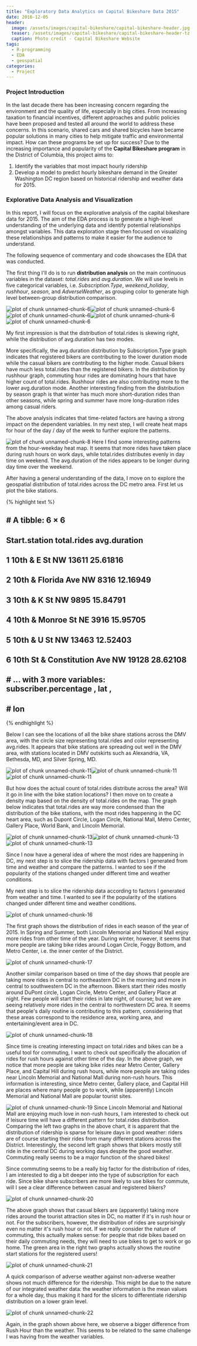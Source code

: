 ```yaml
---
title: "Exploratory Data Analytics on Capital Bikeshare Data 2015"
date: 2016-12-05
header:
  image: /assets/images/capital-bikeshare/capital-bikeshare-header.jpg
  teaser: /assets/images/capital-bikeshare/capital-bikeshare-header-tz.jpg
  caption: Photo credit - Capital Bikeshare Website
tags:
  - R-programming
  - EDA
  - geospatial
categories:
  - Project
---
```

### Project Introduction

In the last decade there has been increasing concern regarding the environment and the quality of life, especially in big cities. From increasing taxation to financial incentives, different approaches and public policies have been proposed and tested all around the world to address these concerns. In this scenario, shared cars and shared bicycles have became popular solutions in many cities to help mitigate traffic and environmental impact.  How can these programs be set up for success? Due to the increasing importance and popularity of the **Capital Bikeshare program** in the District of Columbia, this project aims to:

1. Identify the variables that most impact hourly ridership
2. Develop a model to predict hourly bikeshare demand in the Greater Washington DC region based on historical ridership and weather data for 2015.

### Explorative Data Analysis and Visualization

In this report, I will focus on the explorative analysis of the capital bikeshare data for 2015. The aim of the EDA process is to generate a high-level understanding of the underlying data and identify potential relationships amongst variables. This data exploration stage then focused on visualizing these relationships and patterns to make it easier for the audience to understand.

The following sequence of commentary and code showcases the EDA that was conducted.

The first thing I'll do is to run **distribution analysis** on the main continuous variables in the dataset: _total.rides_ and _avg.duration_. We will use levels in five categorical variables, i.e. _Subscription.Type_, _weekend_holiday_, _rushhour_, _season_, and _AdverseWeather_, as grouping color to generate high level between-group distribution comparison.



![plot of chunk unnamed-chunk-6](/assets/images/capital-bikeshare/unnamed-chunk-6-1.svg)![plot of chunk unnamed-chunk-6](/assets/images/capital-bikeshare/unnamed-chunk-6-2.svg)![plot of chunk unnamed-chunk-6](/assets/images/capital-bikeshare/unnamed-chunk-6-3.svg)![plot of chunk unnamed-chunk-6](/assets/images/capital-bikeshare/unnamed-chunk-6-4.svg)![plot of chunk unnamed-chunk-6](/assets/images/capital-bikeshare/unnamed-chunk-6-5.svg)


My first impression is that the distribution of total.rides is skewing right, while the distribution of avg.duration has two modes.

More specifically, the avg.duration distribution by Subscription.Type graph indicates that registered bikers are contributing to the lower duration mode while the casual bikers are contributing to the higher mode. Casual bikers have much less total.rides than the registered bikers. In the distribution by rushhour graph, commuting hour rides are dominating hours that have higher count of total.rides. Rushhour rides are also contributing more to the lower avg.duration mode. Another interesting finding from the distribution by season graph is that winter has much more short-duration rides than other seasons, while spring and summer have more long-duration rides among casual riders.

The above analysis indicates that time-related factors are having a strong impact on the dependent variables. In my next step, I will create heat maps for hour of the day / day of the week to further explore the patterns.


![plot of chunk unnamed-chunk-8](/assets/images/capital-bikeshare/unnamed-chunk-8-1.svg)
Here I find some interesting patterns from the hour-weekday heat map. It seems that more rides have taken place during rush hours on work days, while total.rides distributes evenly in day time on weekend. The avg.duration of the rides appears to be longer during day time over the weekend.

After having a general understanding of the data, I move on to explore the geospatial distribution of total.rides across the DC metro area. First let us plot the bike stations.

{% highlight text %}
## # A tibble: 6 × 6
##                   Start.station total.rides avg.duration
##                          <fctr>       <int>        <dbl>
## 1                10th & E St NW       13611     25.61816
## 2         10th & Florida Ave NW        8316     12.16949
## 3                10th & K St NW        9895     15.84791
## 4           10th & Monroe St NE        3916     15.95705
## 5                10th & U St NW       13463     12.52403
## 6 10th St & Constitution Ave NW       19128     28.62108
## # ... with 3 more variables: subscriber.percentage <dbl>, lat <dbl>,
## #   lon <dbl>
{% endhighlight %}

Below I can see the locations of all the bike share stations across the DMV area, with the circle size representing total.rides and color representing avg.rides. It appears that bike stations are spreading out well in the DMV area, with stations located in DMV outskirts such as Alexandria, VA, Bethesda, MD, and Silver Spring, MD.


![plot of chunk unnamed-chunk-11](/assets/images/capital-bikeshare/unnamed-chunk-11-1.svg)![plot of chunk unnamed-chunk-11](/assets/images/capital-bikeshare/unnamed-chunk-11-2.svg)![plot of chunk unnamed-chunk-11](/assets/images/capital-bikeshare/unnamed-chunk-11-3.svg)

But how does the actual count of total.rides distribute across the area? Will it go in line with the bike station locations? I then move on to create a density map based on the density of total.rides on the map. The graph below indicates that total.rides are way more condensed than the distribution of the bike stations, with the most rides happening in the DC heart area, such as Dupont Circle, Logan Circle, National Mall, Metro Center, Gallery Place, World Bank, and Lincoln Memorial.


![plot of chunk unnamed-chunk-13](/assets/images/capital-bikeshare/unnamed-chunk-13-1.svg)![plot of chunk unnamed-chunk-13](/assets/images/capital-bikeshare/unnamed-chunk-13-2.svg)![plot of chunk unnamed-chunk-13](/assets/images/capital-bikeshare/unnamed-chunk-13-3.svg)

Since I now have a general idea of where the most rides are happening in DC, my next step is to slice the ridership data with factors I generated from time and weather and compare the patterns. I wanted to see if the popularity of the stations changed under different time and weather conditions.

My next step is to slice the ridership data according to factors I generated from weather and time. I wanted to see if the popularity of the stations changed under different time and weather conditions.

![plot of chunk unnamed-chunk-16](/assets/images/capital-bikeshare/unnamed-chunk-16-1.svg)

The first graph shows the distribution of rides in each season of the year of 2015. In Spring and Summer, both Lincoln Memorial and National Mall enjoy more rides from other time of the year. During winter, however, it seems that more people are taking bike rides around Logan Circle, Foggy Bottom, and Metro Center, i.e. the inner center of the District.

![plot of chunk unnamed-chunk-17](/assets/images/capital-bikeshare/unnamed-chunk-17-1.svg)

Another similar comparison based on time of the day shows that people are taking more rides in central to northeastern DC in the morning and more in central to southwestern DC in the afternoon. Bikers start their rides mostly around DuPont circle, Logan Circle, Metro Center, and Gallery Place at night. Few people will start their rides in late night, of course; but we are seeing relatively more rides in the central to northwestern DC area. It seems that people's daily routine is contributing to this pattern, considering that these areas correspond to the residence area, working area, and entertaining/event area in DC.

![plot of chunk unnamed-chunk-18](/assets/images/capital-bikeshare/unnamed-chunk-18-1.svg)

Since time is creating interesting impact on total.rides and bikes can be a useful tool for commuting, I want to check out specifically the allocation of rides for rush hours against other time of the day. In the above graph, we notice that more people are taking bike rides near Metro Center, Gallery Place, and Capital Hill during rush hours, while more people are taking rides near Lincoln Memorial and National Mall during non-rush hours. This information is interesting, since Metro center, Gallery place, and Capital Hill are places where many people go to work, while (apparently) Lincoln Memorial and National Mall are popular tourist sites.

![plot of chunk unnamed-chunk-19](/assets/images/capital-bikeshare/unnamed-chunk-19-1.svg)
Since Lincoln Memorial and National Mall are enjoying much love in non-rush hours, I am interested to check out if leisure time will have a different pattern for total.rides distribution. Comparing the left two graphs in the above chart, it is apparent that the distribution of ridership is sparse for leisure days in good weather: riders are of course starting their rides from many different stations across the District. Interestingly, the second left graph shows that bikers mostly still ride in the central DC during working days despite the good weather. Commuting really seems to be a major function of the shared bikes!

Since commuting seems to be a really big factor for the distribution of rides, I am interested to dig a bit deeper into the type of subscription for each ride. Since bike share subscribers are more likely to use bikes for commute, will I see a clear difference between casual and registered bikers?

![plot of chunk unnamed-chunk-20](/assets/images/capital-bikeshare/unnamed-chunk-20-1.svg)

The above graph shows that casual bikers are (apparently) taking more rides around the tourist attraction sites in DC, no matter if it's in rush hour or not. For the subscribers, however, the distribution of rides are surprisingly even no matter it's rush hour or not. If we really consider the nature of commuting, this actually makes sense: for people that ride bikes based on their daily commuting needs, they will need to use bikes to get to work or go home. The green area in the right two graphs actually shows the routine start stations for the registered users!

![plot of chunk unnamed-chunk-21](/assets/images/capital-bikeshare/unnamed-chunk-21-1.svg)

A quick comparison of adverse weather against non-adverse weather shows not much difference for the ridership. This might be due to the nature of our integrated weather data: the weather information is the mean values for a whole day, thus making it hard for the slicers to differentiate ridership distribution on a lower grain level.

![plot of chunk unnamed-chunk-22](/assets/images/capital-bikeshare/unnamed-chunk-22-1.svg)

Again, in the graph shown above here, we observe a bigger difference from Rush Hour than the weather. This seems to be related to the same challenge I was having from the weather variables.

